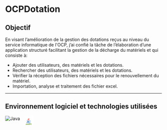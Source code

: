 # OCPDotation

## Objectif
En visant l’amélioration de la gestion des dotations reçus au niveau du service informatique de l'OCP, j’ai confié la tâche de l’élaboration d’une application structuré facilitant la gestion de la décharge du matériels et qui consiste à:
* Ajouter des utilisateurs, des matériels et les dotations. 
* Rechercher des utilisateurs, des matériels et les dotations.
* Vérifier la réception des fichiers nécessaires pour le renouvellement du matériel.
* Importation, analyse et traitement des fichier excel.
---
## Environnement logiciel et technologies utilisées
[<img align="left" alt="Java" width="60px" src="https://img.icons8.com/color/48/000000/java-coffee-cup-logo.png" />][java]
[<img align="left" alt="../main/JavaFX" width="30px" src="javafx96.svg" />][javafx]





[java]: https://icons8.com/icon/13679/java
[javafx]: https://icons8.com/icon/13679/java
